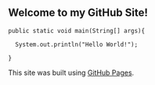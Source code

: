 ## Welcome to my GitHub Site!

```
public static void main(String[] args){
  
  System.out.println("Hello World!");
  
}

```
This site was built using [GitHub Pages](https://pages.github.com/).


